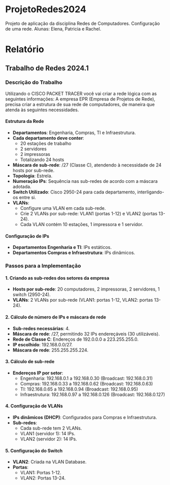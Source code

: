 # ProjetoRedes2024
Projeto de aplicação da disciplina Redes de Computadores. Configuração de uma rede. Alunas: Elena, Patricia e Rachel.

# Relatório
## Trabalho de Redes 2024.1

### Descrição do Trabalho

Utilizando o CISCO PACKET TRACER você vai criar a rede lógica com as seguintes informações:
A empresa EPR (Empresa de Projetos de Rede), precisa criar a estrutura de sua rede de computadores, de maneira que atenda às seguintes necessidades.

#### Estrutura da Rede
- **Departamentos**: Engenharia, Compras, TI e Infraestrutura.
- **Cada departamento deve conter**:
  - 20 estações de trabalho
  - 2 servidores
  - 2 impressoras
  - Totalizando 24 hosts
- **Máscara de sub-rede**: /27 (Classe C), atendendo à necessidade de 24 hosts por sub-rede.
- **Topologia**: Estrela.
- **Numeração IPs**: Sequência nas sub-redes de acordo com a máscara adotada.
- **Switch Utilizado**: Cisco 2950-24 para cada departamento, interligando-os entre si.
- **VLANs**:
  - Configure uma VLAN em cada sub-rede.
  - Crie 2 VLANs por sub-rede: VLAN1 (portas 1-12) e VLAN2 (portas 13-24).
  - Cada VLAN contém 10 estações, 1 impressora e 1 servidor.

#### Configuração de IPs
- **Departamentos Engenharia e TI**: IPs estáticos.
- **Departamentos Compras e Infraestrutura**: IPs dinâmicos.

### Passos para a Implementação

#### 1. Criando as sub-redes dos setores da empresa
- **Hosts por sub-rede**: 20 computadores, 2 impressoras, 2 servidores, 1 switch (2950-24).
- **VLANs**: 2 VLANs por sub-rede (VLAN1: portas 1-12, VLAN2: portas 13-24).

#### 2. Cálculo de número de IPs e máscara de rede
- **Sub-redes necessárias**: 4.
- **Máscara de rede**: /27, permitindo 32 IPs endereçáveis (30 utilizáveis).
- **Rede de Classe C**: Endereços de 192.0.0.0 a 223.255.255.0.
- **IP escolhido**: 192.168.0.0/27.
- **Máscara de rede**: 255.255.255.224.

#### 3. Cálculo de sub-rede
- **Endereços IP por setor**:
  - Engenharia: 192.168.0.1 a 192.168.0.30 (Broadcast: 192.168.0.31)
  - Compras: 192.168.0.33 a 192.168.0.62 (Broadcast: 192.168.0.63)
  - TI: 192.168.0.65 a 192.168.0.94 (Broadcast: 192.168.0.95)
  - Infraestrutura: 192.168.0.97 a 192.168.0.126 (Broadcast: 192.168.0.127)

#### 4. Configuração de VLANs
- **IPs dinâmicos (DHCP)**: Configurados para Compras e Infraestrutura.
- **Sub-redes**:
  - Cada sub-rede tem 2 VLANs.
  - VLAN1 (servidor 1): 14 IPs.
  - VLAN2 (servidor 2): 14 IPs.

#### 5. Configuração do Switch
- **VLAN2**: Criada na VLAN Database.
- **Portas**:
  - VLAN1: Portas 1-12.
  - VLAN2: Portas 13-24.
